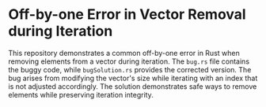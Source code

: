 # Off-by-one Error in Vector Removal during Iteration

This repository demonstrates a common off-by-one error in Rust when removing elements from a vector during iteration. The `bug.rs` file contains the buggy code, while `bugSolution.rs` provides the corrected version.  The bug arises from modifying the vector's size while iterating with an index that is not adjusted accordingly.  The solution demonstrates safe ways to remove elements while preserving iteration integrity.